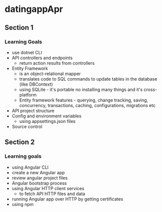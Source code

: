 # datingappApr

## Section 1
### Learning Goals
- use dotnet CLI
- API controllers and endpoints
    - return action results from controllers
- Entity Framework
    - is an object-relational mapper
    - translates code to SQL commands to update tables in the database (like DBContext)
    - using SQLite - it's portable no installing many things and it's cross-platform
    - Entity framework features - querying, change tracking, saving, concurrency, transactions, caching, configurations, migrations etc
- API project structure
- Config and environment variables
    - using appsettings.json files
- Source control

## Section 2
### Learning goals
- using Angular CLI
- create a new Angular app
- review angular project files
- Angular bootstrap process
- using Angular HTTP client services
    - to fetch API HTTP files and data
- running Angular app over HTTP by getting certificates
- using npm

